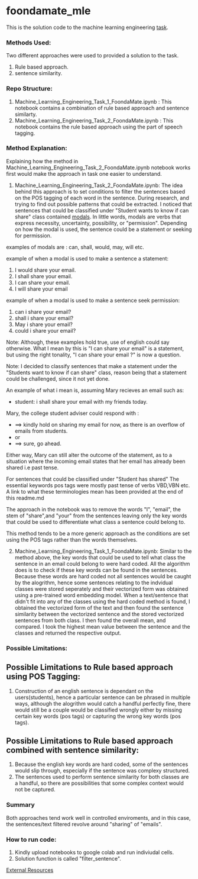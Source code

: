 # foondamate_mle

This is the solution code to the machine learning engineering [task](https://careers.foondamate.com/machine-learning-engineer-remote/foondamate-ml-engineer-coding-challenge-001).


### Methods Used:

Two different approaches were used to provided a solution to the task.
1) Rule based approach.
2) sentence similarity.

### Repo Structure:
1) Machine_Learning_Engineering_Task_1_FoondaMate.ipynb : This notebook contains a combination of rule based approach and sentence similarty.
2) Machine_Learning_Engineering_Task_2_FoondaMate.ipynb : This notebook contains the rule based approach using the part of speech tagging.

### Method Explanation:

Explaining how the method in Machine_Learning_Engineering_Task_2_FoondaMate.ipynb notebook works first would make the approach in task one easier to understand.

1) Machine_Learning_Engineering_Task_2_FoondaMate.ipynb: The idea behind this approach is to set conditions to filter the sentences based on the POS tagging of 
each word in the sentence. During research, and trying to find out possible patterns that could be extracted. I noticed that sentences that could be classified 
under "Student wants to know if can share" class contained [modals](https://www.thoughtco.com/modal-auxiliary-term-1691397). In little words, modals are verbs 
that express necessity, uncertainty, possibility, or "permission". Depending on how the modal is used, the sentence could be a statement or seeking for permission.

examples of modals are : can, shall, would, may, will  etc.

example of when a modal is used to make a sentence a statement:
1) I would share your email.
2) I shall share your email.
3) I can share your email.
4) I will share your email

example of when a modal is used to make a sentence seek permission:
1) can i share your email?
2) shall i share your email?
3) May i share your email?
4) could i share your email?


Note: Although, these examples hold true, use of english could say otherwise. What I mean by this is "I can share your email" is a statement, but using the right tonality, "I can share your email ?" is now a question.

Note: I decided to classify sentences that make a statement under the "Students want to know if can share" class, reason being that a statement could be challenged,
since it not yet done.

An example of what i mean is, assuming Mary recieves an email such as:
 * student: i shall share your email with my friends today.

Mary, the college student adviser could respond with :
 * ==> kindly hold on sharing my email for now, as there is an overflow of emails from students.
* or
 * ==> sure, go ahead.

Either way, Mary can still alter the outcome of the statement, as to a situation where the incoming email states that her email has already been shared i.e past tense.

For sentences that could be classified under "Student has shared" The essential keywords pos tags were mostly past tense of verbs VBD,VBN etc. A link to what these terminologies mean has been provided at the end of this readme.md

The approach in the notebook was to remove the words "I", "email", the stem of "share",and "your" from the sentences leaving only the key words that could be used to differentiate 
what class a sentence could belong to.

This method tends to be a more generic approach as the conditions are set using the POS tags rather than the words themselves.


2) Machine_Learning_Engineering_Task_1_FoondaMate.ipynb: Similar to the method above, the key words that could be used to tell what class the sentence in an email could
belong to were hard coded. All the algorithm does is to check if these key words can be found in the sentences. Because these words are hard coded not all sentences would be
caught by the alogrithm, hence some sentences relating to the indvidual classes were stored seperately and their vectorized form was obtained using a pre-trained word embedding model. When a text/sentence that
didn't fit into any of the classes using the hard coded method is found,  I obtained the vectorized form of the text and then found the sentence similarity between the  vectorized sentence and the stored vectorized sentences from both class.
I then found the overall mean, and compared. I took the highest mean value between the sentence and the classes and returned the respective output.

### Possible Limitations:
## Possible Limitations to Rule based approach using POS Tagging:

1) Construction of an english sentence is dependant on the users(students), hence a particular sentence can be phrased in multiple ways, although the alogrithm would catch a handful perfectly fine, there would still be a couple would be classified wrongly either by missing certain key words (pos tags) or capturing the wrong key words (pos tags).

## Possible Limitations to Rule based approach combined with sentence similarity:

1) Because the english key words are hard coded, some of the sentences would slip through, especially if the sentence was complexy structured.
2) The sentences used to perform sentence similarity for both classes are a handful, so there are possibilities that some complex context would not be captured.


### Summary
Both approaches tend work well in controlled enviroments, and in this case, the sentences/text filtered revolve around "sharing" of "emails".  

### How to run code:
1) Kindly upload notebooks to google colab and run indiviudal cells.
2) Solution function is called "filter_sentence".




[External Resources](https://www.ling.upenn.edu/courses/Fall_2003/ling001/penn_treebank_pos.html)






